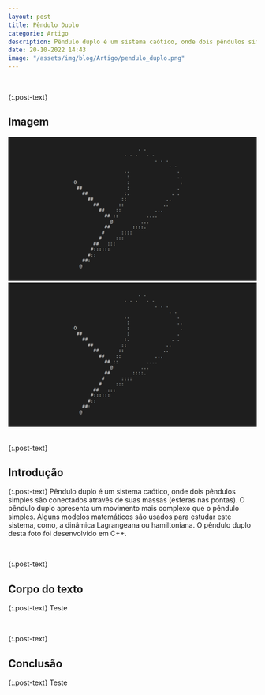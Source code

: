 ```yaml
---
layout: post
title: Pêndulo Duplo
categorie: Artigo
description: Pêndulo duplo é um sistema caótico, onde dois pêndulos simples são conectados atravês de suas massas (esferas nas pontas). O pêndulo duplo apresenta um movimento mais complexo que o pêndulo simples.
date: 20-10-2022 14:43
image: "/assets/img/blog/Artigo/pendulo_duplo.png"
---
```



<div class="post-line"></div>
<br />

{:.post-text}
## Imagem


<div class="text-center" >
  <img
    src="/assets/img/blog/Artigo/pendulo_duplo.png"
    class="rounded post-img" id="post-img"
    alt=""
  />
</div>
<div class="modal-img" id="modal-img">
  <span class="close"><ion-icon name="close-outline"></ion-icon></span>
  <img
    src="/assets/img/blog/Artigo/pendulo_duplo.png"
    class="rounded post-img modal-content" id="img-content"
    alt=""
  />
</div>
<div id="caption"></div>

<div class="post-line"></div>
<br />

{:.post-text} 
## Introdução


{:.post-text} 
Pêndulo duplo é um sistema caótico, onde dois pêndulos simples são conectados atravês de suas massas (esferas nas pontas). O pêndulo duplo apresenta um movimento mais complexo que o pêndulo simples. Alguns modelos matemáticos são usados para estudar este sistema, como, a dinâmica Lagrangeana ou hamiltoniana. O pêndulo duplo desta foto foi desenvolvido em C++.


<div class="post-line"></div>
<br />

{:.post-text}
## Corpo do texto

{:.post-text}
Teste


<div class="post-line"></div>
<br />

{:.post-text}
## Conclusão

{:.post-text}
Teste

<div class="post-line"></div>

